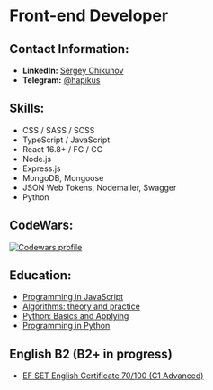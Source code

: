 # Front-end Developer #

## Contact Information: ##

- __LinkedIn:__ [Sergey Chikunov][linkedin]
- __Telegram:__ [@hapikus][telegram]

## Skills: ##
- CSS / SASS / SCSS
- TypeScript / JavaScript
- React 16.8+ / FC / CC
- Node.js
- Express.js
- MongoDB, Mongoose
- JSON Web Tokens, Nodemailer, Swagger
- Python

## CodeWars: ##
  
[![Codewars profile][CodeWars badge]][Codewars link]

## Education: ##

- [Programming in JavaScript][Stepic JS]
- [Algorithms: theory and practice][Stepic Algorithms]
- [Python: Basics and Applying][Stepic Python base]
- [Programming in Python][Stepic Python]

## English B2 (B2+ in progress) ##

- [EF SET English Certificate 70/100 (C1 Advanced)][EF Set]

[linkedin]: https://www.linkedin.com/in/sergey-chikunov-656946262/
[telegram]: https://t.me/hapikus

[CodeWars badge]: https://www.codewars.com/users/hapikus/badges/large
[Codewars link]: https://www.codewars.com/users/hapikus

[Stepic JS]: https://stepik.org/cert/1736186
[Stepic Algorithms]: https://stepik.org/cert/924516
[Stepic Python base]: https://stepik.org/cert/901370
[Stepic Python]: https://stepik.org/cert/376748

[EF Set]: https://www.efset.org/cert/9j7gMM
